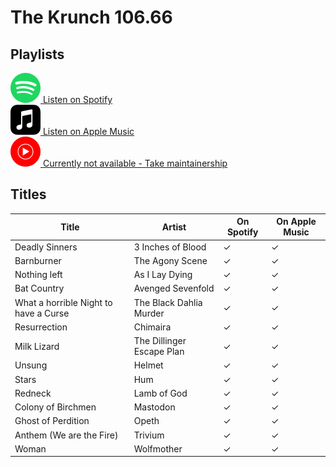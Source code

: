 # The Krunch 106.66

## Playlists

[![Spotify Icon](../../.assets/spotify.svg "Listen on Spotify") Listen on Spotify](https://open.spotify.com/playlist/434485shZDJJ5Xly7nbZsz)  
[![Spotify Icon](../../.assets/applemusic.svg "Listen on Apple Music") Listen on Apple Music](https://itunes.apple.com/de/playlist/pl.600741a147d94c7e880a5b7fe833fdc3)  
[![Spotify Icon](../../.assets/youtubemusic.svg "Listen on Youtube Music") Currently not available - Take maintainership](https://github.com/MarauderXtreme/video-game-radiostation-playlists/fork)

## Titles

| Title                                 | Artist                    | On Spotify | On Apple Music |
| ------------------------------------- | ------------------------- | ---------- | -------------- |
| Deadly Sinners                        | 3 Inches of Blood         | ✓          | ✓              |
| Barnburner                            | The Agony Scene           | ✓          | ✓              |
| Nothing left                          | As I Lay Dying            | ✓          | ✓              |
| Bat Country                           | Avenged Sevenfold         | ✓          | ✓              |
| What a horrible Night to have a Curse | The Black Dahlia Murder   | ✓          | ✓              |
| Resurrection                          | Chimaira                  | ✓          | ✓              |
| Milk Lizard                           | The Dillinger Escape Plan | ✓          | ✓              |
| Unsung                                | Helmet                    | ✓          | ✓              |
| Stars                                 | Hum                       | ✓          | ✓              |
| Redneck                               | Lamb of God               | ✓          | ✓              |
| Colony of Birchmen                    | Mastodon                  | ✓          | ✓              |
| Ghost of Perdition                    | Opeth                     | ✓          | ✓              |
| Anthem (We are the Fire)              | Trivium                   | ✓          | ✓              |
| Woman                                 | Wolfmother                | ✓          | ✓              |
